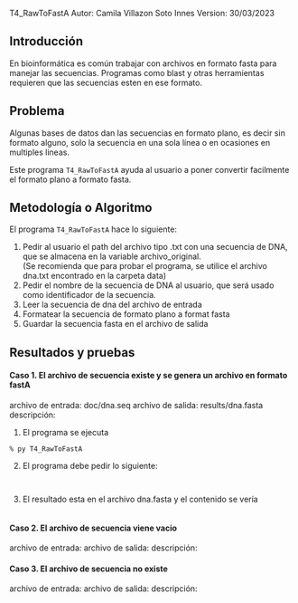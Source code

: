 
T4_RawToFastA
Autor: Camila Villazon Soto Innes
Version: 30/03/2023

## Introducción

En bioinformática es común trabajar con archivos en formato fasta para manejar las secuencias. 
Programas como blast y otras herramientas requieren que las secuencias esten en ese formato.


## Problema

Algunas bases de datos dan las secuencias en formato plano, es decir sin formato alguno, 
solo la secuencia en una sola línea o en ocasiones en multiples lineas.

Este programa `T4_RawToFastA` ayuda al usuario a poner convertir facilmente el formato plano a formato fasta.

## Metodología o Algoritmo

El programa `T4_RawToFastA` hace lo siguiente:

1. Pedir al usuario el path del archivo tipo .txt con una secuencia de DNA, que se almacena en la variable archivo_original.  
    (Se recomienda que para probar el programa, se utilice el archivo dna.txt encontrado en la carpeta data)
2. Pedir el nombre de la secuencia de DNA al usuario, que será usado como identificador de la secuencia.
3. Leer la secuencia de dna del archivo de entrada
7. Formatear la secuencia de formato plano a format fasta
8. Guardar la secuencia fasta en el archivo de salida

## Resultados y pruebas

#### Caso 1. El archivo de secuencia existe y se genera un archivo en formato fastA

archivo de entrada: doc/dna.seq
archivo de salida: results/dna.fasta
descripción: 

1. El programa se ejecuta 


```% py T4_RawToFastA ```

2. El programa debe pedir lo siguiente:


```


```

3. El resultado esta en el archivo dna.fasta y el contenido se vería


```

```

#### Caso 2. El archivo de secuencia viene vacio 
archivo de entrada: 
archivo de salida:
descripción: 



#### Caso 3. El archivo de secuencia no existe
archivo de entrada: 
archivo de salida:
descripción: 

